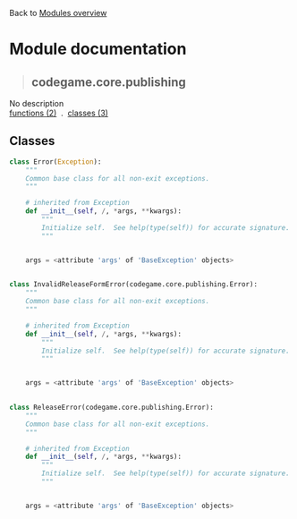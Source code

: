 Back to [Modules overview](https://github.com/pyrustic/codegame/blob/master/docs/modules/README.md)
  
# Module documentation
>## codegame.core.publishing
No description
<br>
[functions (2)](https://github.com/pyrustic/codegame/blob/master/docs/modules/content/codegame.core.publishing/functions.md) &nbsp;.&nbsp; [classes (3)](https://github.com/pyrustic/codegame/blob/master/docs/modules/content/codegame.core.publishing/classes.md)


## Classes
```python
class Error(Exception):
    """
    Common base class for all non-exit exceptions.
    """

    # inherited from Exception
    def __init__(self, /, *args, **kwargs):
        """
        Initialize self.  See help(type(self)) for accurate signature.
        """


    args = <attribute 'args' of 'BaseException' objects>
    
```

```python
class InvalidReleaseFormError(codegame.core.publishing.Error):
    """
    Common base class for all non-exit exceptions.
    """

    # inherited from Exception
    def __init__(self, /, *args, **kwargs):
        """
        Initialize self.  See help(type(self)) for accurate signature.
        """


    args = <attribute 'args' of 'BaseException' objects>
    
```

```python
class ReleaseError(codegame.core.publishing.Error):
    """
    Common base class for all non-exit exceptions.
    """

    # inherited from Exception
    def __init__(self, /, *args, **kwargs):
        """
        Initialize self.  See help(type(self)) for accurate signature.
        """


    args = <attribute 'args' of 'BaseException' objects>
    
```

